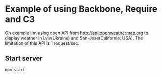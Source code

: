 # Example of using Backbone, Require and C3
On example I'm using open API from http://api.openweathermap.org to display weather in Lviv(Ukraine) and San-Jose(California, USA).
The limitation of this API is 1 request/sec.

## Start server
```
npm start
```
